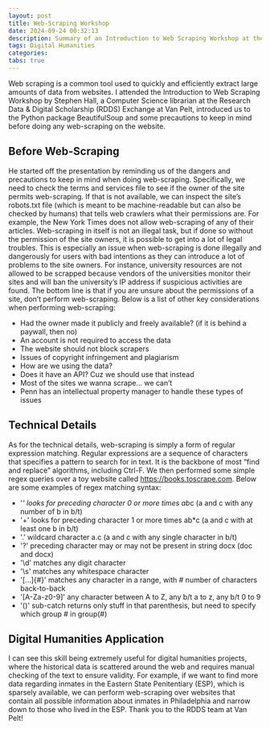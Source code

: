```yaml
---
layout: post
title: Web-Scraping Workshop
date: 2024-09-24 00:32:13
description: Summary of an Introduction to Web Scraping Workshop at the Research Data & Digital Scholarship (RDDS) Exchange at Van Pelt
tags: Digital Humanities
categories:
tabs: true
---
```


Web scraping is a common tool used to quickly and efficiently extract large amounts of data from websites. I attended the Introduction to Web Scraping Workshop by Stephen Hall, a Computer Science librarian at the Research Data & Digital Scholarship (RDDS) Exchange at Van Pelt, introduced us to the Python package BeautifulSoup and some precautions to keep in mind before doing any web-scraping on the website.

## Before Web-Scraping

He started off the presentation by reminding us of the dangers and precautions to keep in mind when doing web-scraping. Specifically, we need to check the terms and services file to see if the owner of the site permits web-scraping. If that is not available, we can inspect the site’s robots.txt file (which is meant to be machine-readable but can also be checked by humans) that tells web crawlers what their permissions are. For example, the New York Times does not allow web-scraping of any of their articles. Web-scraping in itself is not an illegal task, but if done so without the permission of the site owners, it is possible to get into a lot of legal troubles. This is especially an issue when web-scraping is done illegally and dangerously for users with bad intentions as they can introduce a lot of problems to the site owners. For instance, university resources are not allowed to be scrapped because vendors of the universities monitor their sites and will ban the university’s IP address if suspicious activities are found. The bottom line is that if you are unsure about the permissions of a site, don’t perform web-scraping. Below is a list of other key considerations when performing web-scraping:

- Had the owner made it publicly and freely available? (if it is behind a paywall, then no)
- An account is not required to access the data
- The website should not block scrapers
- Issues of copyright infringement and plagiarism
- How are we using the data?
- Does it have an API? Cuz we should use that instead
- Most of the sites we wanna scrape… we can’t
- Penn has an intellectual property manager to handle these types of issues

## Technical Details

As for the technical details, web-scraping is simply a form of regular expression matching. Regular expressions are a sequence of characters that specifies a pattern to search for in text. It is the backbone of most “find and replace” algorithms, including Ctrl-F. We then performed some simple regex queries over a toy website called https://books.toscrape.com. Below are some examples of regex matching syntax:

- '*' looks for preceding character 0 or more times
  ab*c (a and c with any number of b in b/t)
- '+' looks for preceding character 1 or more times
  ab\*c (a and c with at least one b in b/t)
- '.' wildcard character
  a.c (a and c with any single character in b/t)
- '?' preceding character may or may not be present in string
  docx (doc and docx)
- '\d' matches any digit character
- '\s' matches any whitespace character
- '[...]{#}' matches any character in a range, with # number of characters back-to-back
- '[A-Za-z0-9]' any character between A to Z, any b/t a to z, any b/t 0 to 9
- '()' sub-catch returns only stuff in that parenthesis, but need to specify which group # in group(#)

## Digital Humanities Application

I can see this skill being extremely useful for digital humanities projects, where the historical data is scattered around the web and requires manual checking of the text to ensure validity. For example, if we want to find more data regarding inmates in the Eastern State Penitentiary (ESP), which is sparsely available, we can perform web-scraping over websites that contain all possible information about inmates in Philadelphia and narrow down to those who lived in the ESP.
Thank you to the RDDS team at Van Pelt!
